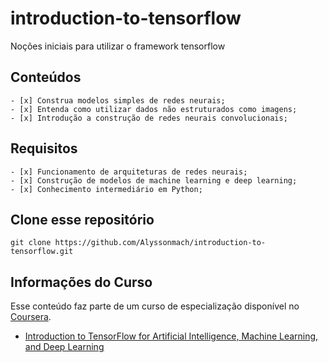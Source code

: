# introduction-to-tensorflow
Noções iniciais para utilizar o framework tensorflow

## Conteúdos

```
- [x] Construa modelos simples de redes neurais;
- [x] Entenda como utilizar dados não estruturados como imagens;
- [x] Introdução a construção de redes neurais convolucionais;
```

## Requisitos
```
- [x] Funcionamento de arquiteturas de redes neurais;
- [x] Construção de modelos de machine learning e deep learning;
- [x] Conhecimento intermediário em Python;
```

## Clone esse repositório
```
git clone https://github.com/Alyssonmach/introduction-to-tensorflow.git
```

## Informações do Curso
Esse conteúdo faz parte de um curso de especialização disponível no [Coursera](https://www.coursera.org/).
- [Introduction to TensorFlow for Artificial Intelligence, Machine Learning, and Deep Learning](https://www.coursera.org/learn/introduction-tensorflow/)
